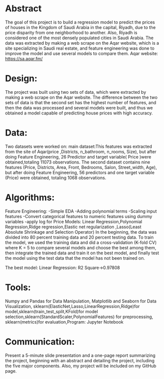 # Abstract
The goal of this project is to build a regression model to predict the prices of houses in the Kingdom of Saudi Arabia in the capital, Riyadh, due to the price disparity from one neighborhood to another. Also, Riyadh is considered one of the most densely populated cities in Saudi Arabia.
The data was extracted by making a web scrape on the Aqar website, which is a site specializing in Saudi real estate, and feature engineering was done to improve the model and use several models to compare them.
Aqar website: https://sa.aqar.fm/

# Design:
The project was built using two sets of data, which were extracted by making a web scrape on the Aqar website. The difference between the two sets of data is that the second set has the highest number of features, and then the data was processed and several models were built, and thus we obtained a model capable of predicting house prices with high accuracy.
# Data:
Two datasets were worked on:
main dataset:This features was extracted from the site of Aqar(price ,Districts, n_bathroom, n_rooms, Size), but after doing Feature Engineering, 26 Predictor and target variable( Price )were obtained,totaling  11073 observations.
The second dataset contains nine features (Price, Districts, Area, Front, Bedrooms, Salon, Street_width, Age), but after doing Feature Engineering, 56 predictors and one target variable (Price) were obtained, totaling 1068 observations.
# Algorithms:
Feature Engineering:
-Simple EDA
-Adding polynomial terms
-Scaling input features
-Convert categorical features to numeric features using dummy variables 
-apply log for Price
Models:
Linear Regression,Polynomial Regression,Ridge regression,Elastic net regularization ,Lasso(Least Absolute Shrinkage and Selection Operator)
In the beginning, the data was divided into 80 percent training data and 20 percent testing data. To train the model, we used the training data and did a cross-validation (K-fold CV) where K = 5 to compare several models and choose the best among them, then integrate the trained data and train it on the best model, and finally test the model using the test data that the model has not been trained on.

The best model:
Linear Regression:
R2 Square->0.97808
# Tools:
Numpy and Pandas for Data Manipulation, Matplotlib and Seaborn for Data Visualization, sklearn(ElasticNet,Lasso,LinearRegression,Ridge)for model,sklearn(train_test_split,KFold)for model selection,sklearn(StandardScaler,PolynomialFeatures) for preprocessing, sklearn(metrics)for evaluation,Program: Jupyter Notebook
# Communication: 
Present a 5-minute slide presentation and a one-page report summarizing the project, beginning with an abstract and detailing the project, including the five major components. Also, my project will be included on my GitHub page.
